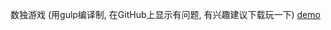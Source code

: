 数独游戏
(用gulp编译制, 在GitHub上显示有问题, 有兴趣建议下载玩一下)
[demo](https://iknowyouwill.github.io/sudoku/www/index.html)
